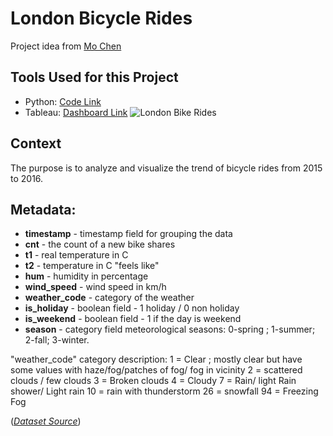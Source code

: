 # London Bicycle Rides
Project idea from [Mo Chen](https://www.youtube.com/@mo-chen)

## Tools Used for this Project
- Python: [Code Link](https://github.com/colinryanx/London-Bicycle-Rides/blob/main/Python%20Project%20-%20London%20Bicycle%20Rides.ipynb)
- Tableau: [Dashboard Link](https://public.tableau.com/app/profile/colin.ryan.subido/viz/London_Bikes_Project_17187842296680/LondonBikeRides)
![London Bike Rides](https://github.com/colinryanx/London-Bicycle-Rides/assets/171652558/220984f1-4660-4415-9968-4888b58524c1)


## Context
The purpose is to analyze and visualize the trend of bicycle rides from 2015 to 2016.

## Metadata:
- **timestamp** - timestamp field for grouping the data
- **cnt** - the count of a new bike shares
- **t1** - real temperature in C
- **t2** - temperature in C "feels like"
- **hum** - humidity in percentage
- **wind_speed** - wind speed in km/h
- **weather_code** - category of the weather
- **is_holiday** - boolean field - 1 holiday / 0 non holiday
- **is_weekend** - boolean field - 1 if the day is weekend
- **season** - category field meteorological seasons: 0-spring ; 1-summer; 2-fall; 3-winter.

"weather_code" category description:
1 = Clear ; mostly clear but have some values with haze/fog/patches of fog/ fog in vicinity 2 = scattered clouds / few clouds 3 = Broken clouds 4 = Cloudy 7 = Rain/ light Rain shower/ Light rain 10 = rain with thunderstorm 26 = snowfall 94 = Freezing Fog


(_[Dataset Source](https://www.kaggle.com/datasets/hmavrodiev/london-bike-sharing-dataset/data)_)
